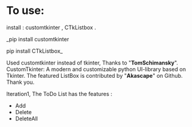 # To use:
install : customtkinter , CTkListbox .

_pip install customtkinter 

pip install CTkListbox_

Used customtkinter instead of tkinter, Thanks to "**TomSchimansky**".
CustomTkinter: A modern and customizable python UI-library based on Tkinter.
The featured ListBox is contributed by "**Akascape**" on Github. Thank you.

Iteration1, 
The ToDo List has the features :
+ Add
+ Delete
+ DeleteAll
